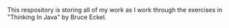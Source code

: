 This respository is storing all of my work as I work through the exercises in "Thinking In Java" by Bruce Eckel.
